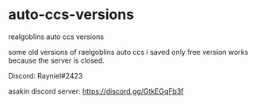 # auto-ccs-versions
realgoblins auto ccs versions

some old versions of raelgoblins auto ccs i saved
only free version works because the server is closed.

Discord: Rayniel#2423

asakin discord server: https://discord.gg/GtkEGqFb3f
